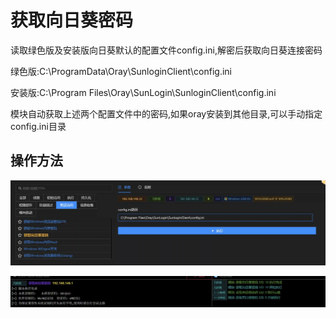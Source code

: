 # 获取向日葵密码

读取绿色版及安装版向日葵默认的配置文件config.ini,解密后获取向日葵连接密码

绿色版:C:\ProgramData\Oray\SunloginClient\config.ini

安装版:C:\Program Files\Oray\SunLogin\SunloginClient\config.ini

模块自动获取上述两个配置文件中的密码,如果oray安装到其他目录,可以手动指定config.ini目录

## 操作方法

![](img\CredentialAccess_CredentialDumping_SunLogin\1.webp)

![](img\CredentialAccess_CredentialDumping_SunLogin\2.webp)


